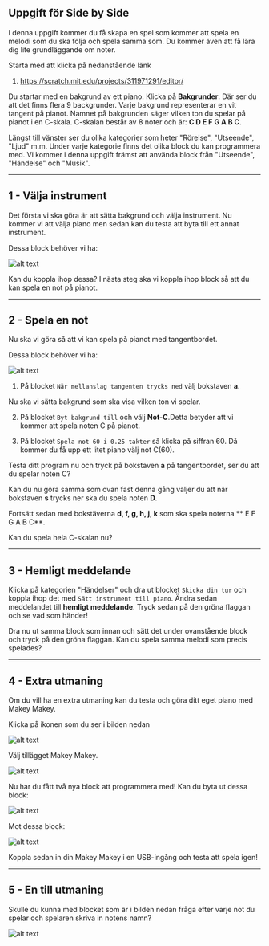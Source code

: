 ## Uppgift för Side by Side

I denna uppgift kommer du få skapa en spel som kommer att spela en melodi som du ska följa och spela samma som. Du kommer även att få lära dig lite grundläggande om noter.

Starta med att klicka på nedanstående länk
1. https://scratch.mit.edu/projects/311971291/editor/

Du startar med en bakgrund av ett piano. Klicka på **Bakgrunder**. Där ser du att det finns flera 9 backgrunder.
Varje bakgrund representerar en vit tangent på pianot. Namnet på bakgrunden säger vilken ton du spelar på pianot i en C-skala.
C-skalan består av 8 noter och är: **C D E F G A B C**.

Längst till vänster ser du olika kategorier som heter "Rörelse", "Utseende", "Ljud" m.m. Under varje kategorie finns det olika block du kan programmera med. Vi kommer i denna uppgift främst att använda block från "Utseende", "Händelse" och "Musik".

---

## 1 - Välja instrument

Det första vi ska göra är att sätta bakgrund och välja instrument. Nu kommer vi att välja piano men sedan kan du testa att byta till ett annat instrument.

Dessa block behöver vi ha:

![alt text](bilder/startblock.PNG)

Kan du koppla ihop dessa? I nästa steg ska vi koppla ihop block så att du kan spela en not på pianot.

---

## 2 - Spela en not

Nu ska vi göra så att vi kan spela på pianot med tangentbordet.

Dessa block behöver vi ha:

![alt text](bilder/spela-not-block.PNG)

1. På blocket ``` När mellanslag tangenten trycks ned ``` välj bokstaven **a**.

Nu ska vi sätta bakgrund som ska visa vilken ton vi spelar.

2. På blocket ``` Byt bakgrund till ``` och välj **Not-C**.Detta betyder att vi kommer att spela noten C på pianot.

3. På blocket ``` Spela not 60 i 0.25 takter ``` så klicka på siffran 60. Då kommer du få upp ett litet piano välj not C(60).

Testa ditt program nu och tryck på bokstaven **a** på tangentbordet, ser du att du spelar noten C?

Kan du nu göra samma som ovan fast denna gång väljer du att när bokstaven **s** trycks ner ska du spela noten **D**.

Fortsätt sedan med bokstäverna **d, f, g, h, j, k** som ska spela noterna ** E F G A B C**.

Kan du spela hela C-skalan nu?

---

## 3 - Hemligt meddelande

Klicka på kategorien "Händelser" och dra ut blocket ``` Skicka din tur ``` och koppla ihop det med ``` Sätt instrument till piano ```. Ändra sedan meddelandet till **hemligt meddelande**. Tryck sedan på den gröna flaggan och se vad som händer!

Dra nu ut samma block som innan och sätt det under ovanstående block och tryck på den gröna flaggan. Kan du spela samma melodi som precis spelades?

---

## 4 - Extra utmaning

Om du vill ha en extra utmaning kan du testa och göra ditt eget piano med Makey Makey.

Klicka på ikonen som du ser i bilden nedan

![alt text](bilder/fler-block.PNG)

Välj tillägget Makey Makey.

![alt text](bilder/makey-makey.PNG)

Nu har du fått två nya block att programmera med! Kan du byta ut dessa block:

![alt text](bilder/tangent-trycks-ner-block.PNG)

Mot dessa block:

![alt text](bilder/makey-block.PNG)

Koppla sedan in din Makey Makey i en USB-ingång och testa att spela igen!

---

## 5 - En till utmaning

Skulle du kunna med blocket som är i bilden nedan fråga efter varje not du spelar och spelaren skriva in notens namn?

![alt text](bilder/fraga-block.PNG)
 


